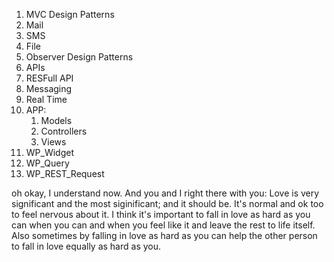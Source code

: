 1.  MVC Design Patterns 
2.  Mail 
3.  SMS 
4.  File 
5.  Observer Design Patterns 
6.  APIs
7.  RESFull API 
8.  Messaging 
9.  Real Time 
10. APP: 
    1.  Models 
    2.  Controllers 
    3.  Views 
11. WP_Widget
12. WP_Query 
13. WP_REST_Request



oh okay, I understand now. And you and I right there with you: Love is very significant and the most siginificant; and it should be. It's normal and ok too to feel nervous about it. I think it's important to fall in love as hard as you can when you can and when you feel like it and leave the rest to life itself. Also sometimes by falling in love as hard as you can help the other person to fall in love equally as hard as you.
